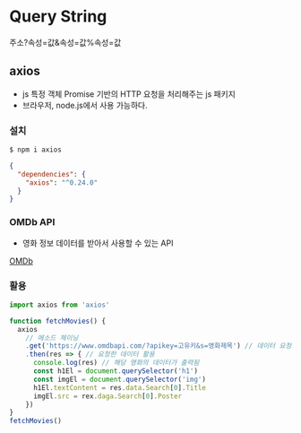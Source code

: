 # Query String
주소?속성=값&속성=값%속성=값

## axios
- js 특정 객체 Promise 기반의 HTTP 요청을 처리해주는 js 패키지
- 브라우저, node.js에서 사용 가능하다.

### 설치
```bash
$ npm i axios
```
```json
{
  "dependencies": {
    "axios": "^0.24.0"
  }
}
```

### OMDb API
- 영화 정보 데이터를 받아서 사용할 수 있는 API

[OMDb](http://www.omdbapi.com/)

### 활용
```js
import axios from 'axios'

function fetchMovies() {
  axios
    // 메소드 체이닝
    .get('https://www.omdbapi.com/?apikey=고유키&s=영화제목') // 데이터 요청
    .then(res => { // 요청한 데이터 활용
      console.log(res) // 해당 영화의 데이터가 출력됨
      const h1El = document.querySelector('h1')
      const imgEl = document.querySelector('img')
      h1El.textContent = res.data.Search[0].Title
      imgEl.src = rex.daga.Search[0].Poster
    })
}
fetchMovies()
```
